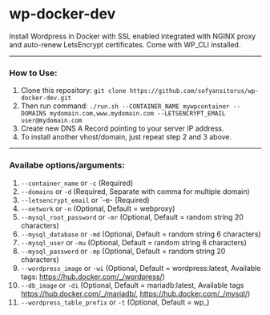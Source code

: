 # wp-docker-dev
Install Wordpress in Docker with SSL enabled integrated with NGINX proxy and auto-renew LetsEncrypt certificates. Come with WP_CLI installed.

----------

### How to Use:
 1. Clone this repository:
`git clone https://github.com/sofyansitorus/wp-docker-dev.git`
 2. Then run command:
`./run.sh --CONTAINER_NAME mywpcontainer --DOMAINS mydomain.com,www.mydomain.com --LETSENCRYPT_EMAIL user@mydomain.com`
 3. Create new DNS A Record pointing to your server IP address.
 4. To install another vhost/domain, just repeat step 2 and 3 above.

----------
### Availabe options/arguments:

 1. `--container_name` or `-c` (Required)
 2. `--domains` or `-d` (Required, Separate with comma for multiple domain)
 3. `--letsencrypt_email` or `-e- (Required)
 4. `--network` or `-n` (Optional, Default = webproxy)
 5. `--mysql_root_password` or `-mr` (Optional, Default = random string 20 characters)
 6. `--mysql_database` or `-md` (Optional, Default = random string 6 characters)
 7. `--mysql_user` or `-mu` (Optional, Default = random string 6 characters)
 8. `--mysql_password` or `-mp` (Optional, Default = random string 20 characters)
 8. `--wordpress_image` or `-wi` (Optional, Default = wordpress:latest, Available tags: https://hub.docker.com/_/wordpress/)
 9. `--db_image` or `-di` (Optional, Default = mariadb:latest, Available tags https://hub.docker.com/_/mariadb/, https://hub.docker.com/_/mysql/)
 10. `--wordpress_table_prefix` or `-t` (Optional, Default = wp_)
